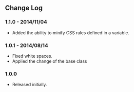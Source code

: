 ## Change Log

### 1.1.0 - 2014/11/04
- Added the ability to minify CSS rules defined in a variable.

### 1.0.1 - 2014/08/14
- Fixed white spaces.
- Applied the change of the base class

### 1.0.0
- Released initially.